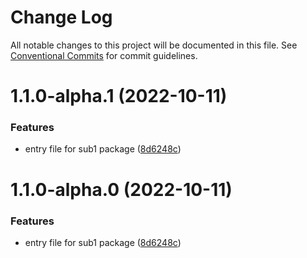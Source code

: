 # Change Log

All notable changes to this project will be documented in this file.
See [Conventional Commits](https://conventionalcommits.org) for commit guidelines.

# 1.1.0-alpha.1 (2022-10-11)


### Features

* entry file for sub1 package ([8d6248c](https://github.com/ImDeving/pinkflakes/commit/8d6248cd83ca58ab188dd65ba99a21c79f028193))





# 1.1.0-alpha.0 (2022-10-11)


### Features

* entry file for sub1 package ([8d6248c](https://github.com/ImDeving/pinkflakes/commit/8d6248cd83ca58ab188dd65ba99a21c79f028193))
